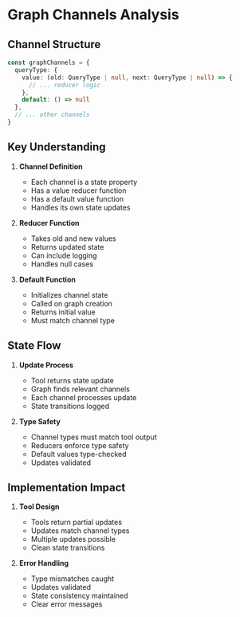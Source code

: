 # Graph Channels Analysis

## Channel Structure
```typescript
const graphChannels = {
  queryType: {
    value: (old: QueryType | null, next: QueryType | null) => {
      // ... reducer logic
    },
    default: () => null
  },
  // ... other channels
}
```

## Key Understanding
1. **Channel Definition**
   - Each channel is a state property
   - Has a value reducer function
   - Has a default value function
   - Handles its own state updates

2. **Reducer Function**
   - Takes old and new values
   - Returns updated state
   - Can include logging
   - Handles null cases

3. **Default Function**
   - Initializes channel state
   - Called on graph creation
   - Returns initial value
   - Must match channel type

## State Flow
1. **Update Process**
   - Tool returns state update
   - Graph finds relevant channels
   - Each channel processes update
   - State transitions logged

2. **Type Safety**
   - Channel types must match tool output
   - Reducers enforce type safety
   - Default values type-checked
   - Updates validated

## Implementation Impact
1. **Tool Design**
   - Tools return partial updates
   - Updates match channel types
   - Multiple updates possible
   - Clean state transitions

2. **Error Handling**
   - Type mismatches caught
   - Updates validated
   - State consistency maintained
   - Clear error messages 